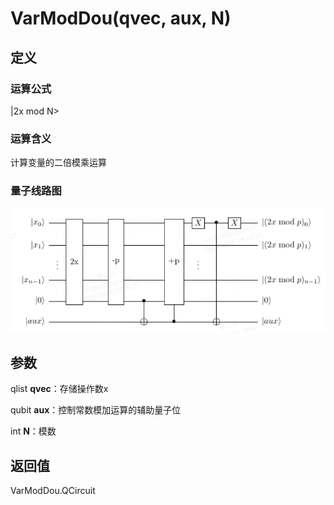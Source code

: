 # VarModDou(qvec, aux, N)
## 定义
### 运算公式
|2x mod N>
### 运算含义
计算变量的二倍模乘运算
### 量子线路图
![f6.png](f6.png)
## 参数
qlist **qvec**：存储操作数x

qubit **aux**：控制常数模加运算的辅助量子位

int **N**：模数
## 返回值
VarModDou.QCircuit